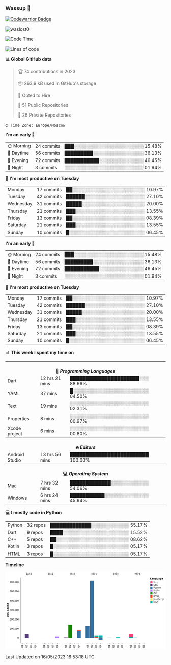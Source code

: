 ### Wassup 👋

[![Codewarrior Badge](https://www.codewars.com/users/waslost/badges/small)](https://www.codewars.com/users/waslost)

<p align="left"> <img src="https://komarev.com/ghpvc/?username=waslost0" alt="waslost0" /></p>

<!--START_SECTION:waka-->
![Code Time](http://img.shields.io/badge/Code%20Time-2%2C487%20hrs%204%20mins-blue)

![Lines of code](https://img.shields.io/badge/From%20Hello%20World%20I%27ve%20Written-1%20Million%20lines%20of%20code-blue)

**📊 Global GitHub data** 

> 🏆 74 contributions in 2023
 > 
> 📦 263.9 kB used in GitHub's storage 
 > 
> 💼 Opted to Hire
 > 
> 📜 51 Public Repositories 
 > 
> 🔑 26 Private Repositories  
 > 
`⌚︎ Time Zone: Europe/Moscow`

**I'm an early 🐤** 

<table>
 <tr><td>🌞 Morning</td><td>24 commits</td><td>███░░░░░░░░░░░░░░░░░░░░░░ 15.48%</td></tr>
 <tr><td>🌆 Daytime</td><td>56 commits</td><td>█████████░░░░░░░░░░░░░░░░ 36.13%</td></tr>
 <tr><td>🌃 Evening</td><td>72 commits</td><td>███████████░░░░░░░░░░░░░░ 46.45%</td></tr>
 <tr><td>🌙 Night</td><td>3 commits</td><td>░░░░░░░░░░░░░░░░░░░░░░░░░ 01.94%</td></tr>
</table>

📅 **I'm most productive on Tuesday** 

<table>
 <tr><td>Monday</td><td>17 commits</td><td>██░░░░░░░░░░░░░░░░░░░░░░░ 10.97%</td></tr>
 <tr><td>Tuesday</td><td>42 commits</td><td>██████░░░░░░░░░░░░░░░░░░░ 27.10%</td></tr>
 <tr><td>Wednesday</td><td>31 commits</td><td>█████░░░░░░░░░░░░░░░░░░░░ 20.00%</td></tr>
 <tr><td>Thursday</td><td>21 commits</td><td>███░░░░░░░░░░░░░░░░░░░░░░ 13.55%</td></tr>
 <tr><td>Friday</td><td>13 commits</td><td>██░░░░░░░░░░░░░░░░░░░░░░░ 08.39%</td></tr>
 <tr><td>Saturday</td><td>21 commits</td><td>███░░░░░░░░░░░░░░░░░░░░░░ 13.55%</td></tr>
 <tr><td>Sunday</td><td>10 commits</td><td>█░░░░░░░░░░░░░░░░░░░░░░░░ 06.45%</td></tr>
</table>

**I'm an early 🐤** 

<table>
 <tr><td>🌞 Morning</td><td>24 commits</td><td>███░░░░░░░░░░░░░░░░░░░░░░ 15.48%</td></tr>
 <tr><td>🌆 Daytime</td><td>56 commits</td><td>█████████░░░░░░░░░░░░░░░░ 36.13%</td></tr>
 <tr><td>🌃 Evening</td><td>72 commits</td><td>███████████░░░░░░░░░░░░░░ 46.45%</td></tr>
 <tr><td>🌙 Night</td><td>3 commits</td><td>░░░░░░░░░░░░░░░░░░░░░░░░░ 01.94%</td></tr>
</table>

📅 **I'm most productive on Tuesday** 

<table>
 <tr><td>Monday</td><td>17 commits</td><td>██░░░░░░░░░░░░░░░░░░░░░░░ 10.97%</td></tr>
 <tr><td>Tuesday</td><td>42 commits</td><td>██████░░░░░░░░░░░░░░░░░░░ 27.10%</td></tr>
 <tr><td>Wednesday</td><td>31 commits</td><td>█████░░░░░░░░░░░░░░░░░░░░ 20.00%</td></tr>
 <tr><td>Thursday</td><td>21 commits</td><td>███░░░░░░░░░░░░░░░░░░░░░░ 13.55%</td></tr>
 <tr><td>Friday</td><td>13 commits</td><td>██░░░░░░░░░░░░░░░░░░░░░░░ 08.39%</td></tr>
 <tr><td>Saturday</td><td>21 commits</td><td>███░░░░░░░░░░░░░░░░░░░░░░ 13.55%</td></tr>
 <tr><td>Sunday</td><td>10 commits</td><td>█░░░░░░░░░░░░░░░░░░░░░░░░ 06.45%</td></tr>
</table>


📊 **This week I spent my time on** 

<table>
<tr><th colspan="3"><br>💬 <i>Programming Languages</i></th></tr> 
 <tr><td>Dart</td><td>12 hrs 21 mins</td><td>██████████████████████░░░ 88.66%</td></tr>
 <tr><td>YAML</td><td>37 mins</td><td>█░░░░░░░░░░░░░░░░░░░░░░░░ 04.50%</td></tr>
 <tr><td>Text</td><td>19 mins</td><td>░░░░░░░░░░░░░░░░░░░░░░░░░ 02.31%</td></tr>
 <tr><td>Properties</td><td>8 mins</td><td>░░░░░░░░░░░░░░░░░░░░░░░░░ 00.97%</td></tr>
 <tr><td>Xcode project</td><td>6 mins</td><td>░░░░░░░░░░░░░░░░░░░░░░░░░ 00.80%</td></tr>

<tr><th colspan="3"><br>🔥 <i>Editors</i></th></tr> 
 <tr><td>Android Studio</td><td>13 hrs 56 mins</td><td>█████████████████████████ 100.00%</td></tr>

<tr><th colspan="3"><br>💻 <i>Operating System</i></th></tr> 
 <tr><td>Mac</td><td>7 hrs 32 mins</td><td>█████████████░░░░░░░░░░░░ 54.06%</td></tr>
 <tr><td>Windows</td><td>6 hrs 24 mins</td><td>███████████░░░░░░░░░░░░░░ 45.94%</td></tr>
</table>

**💻 I mostly code in Python** 

<table>
 <tr><td>Python</td><td>32 repos</td><td>█████████████░░░░░░░░░░░░ 55.17%</td></tr>
 <tr><td>Dart</td><td>9 repos</td><td>████░░░░░░░░░░░░░░░░░░░░░ 15.52%</td></tr>
 <tr><td>C++</td><td>5 repos</td><td>██░░░░░░░░░░░░░░░░░░░░░░░ 08.62%</td></tr>
 <tr><td>Kotlin</td><td>3 repos</td><td>█░░░░░░░░░░░░░░░░░░░░░░░░ 05.17%</td></tr>
 <tr><td>HTML</td><td>3 repos</td><td>█░░░░░░░░░░░░░░░░░░░░░░░░ 05.17%</td></tr>
</table>


**Timeline**

![Chart not found](https://raw.githubusercontent.com/waslost0/waslost0/master/charts/bar_graph.png) 


 Last Updated on 16/05/2023 16:53:18 UTC
<!--END_SECTION:waka-->

